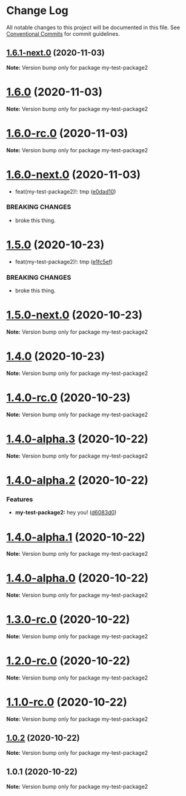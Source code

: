 # Change Log

All notable changes to this project will be documented in this file.
See [Conventional Commits](https://conventionalcommits.org) for commit guidelines.

## [1.6.1-next.0](https://github.com/vladar/lerna-repo/compare/my-test-package2@1.6.0...my-test-package2@1.6.1-next.0) (2020-11-03)

**Note:** Version bump only for package my-test-package2





# [1.6.0](https://github.com/vladar/lerna-repo/compare/my-test-package2@1.6.0-rc.0...my-test-package2@1.6.0) (2020-11-03)

**Note:** Version bump only for package my-test-package2





# [1.6.0-rc.0](https://github.com/vladar/lerna-repo/compare/my-test-package2@1.6.0-next.0...my-test-package2@1.6.0-rc.0) (2020-11-03)

**Note:** Version bump only for package my-test-package2





# [1.6.0-next.0](https://github.com/vladar/lerna-repo/compare/my-test-package2@1.5.0...my-test-package2@1.6.0-next.0) (2020-11-03)


* feat(my-test-package2)!: tmp ([e0dad10](https://github.com/vladar/lerna-repo/commit/e0dad107eba83e4a6ad400715736ebfdde9953d5))


### BREAKING CHANGES

* broke this thing.





# [1.5.0](https://github.com/vladar/lerna-repo/compare/my-test-package2@1.5.0-next.0...my-test-package2@1.5.0) (2020-10-23)


* feat(my-test-package2)!: tmp ([e1fc5ef](https://github.com/vladar/lerna-repo/commit/e1fc5efb2dbea7c7fea8885a80f06a5fe3599166))


### BREAKING CHANGES

* broke this thing.





# [1.5.0-next.0](https://github.com/vladar/lerna-repo/compare/my-test-package2@1.4.0...my-test-package2@1.5.0-next.0) (2020-10-23)

**Note:** Version bump only for package my-test-package2





# [1.4.0](https://github.com/vladar/lerna-repo/compare/my-test-package2@1.4.0-rc.0...my-test-package2@1.4.0) (2020-10-23)

**Note:** Version bump only for package my-test-package2





# [1.4.0-rc.0](https://github.com/vladar/lerna-repo/compare/my-test-package2@1.4.0-alpha.3...my-test-package2@1.4.0-rc.0) (2020-10-23)

**Note:** Version bump only for package my-test-package2





# [1.4.0-alpha.3](https://github.com/vladar/lerna-repo/compare/my-test-package2@1.4.0-alpha.2...my-test-package2@1.4.0-alpha.3) (2020-10-22)

**Note:** Version bump only for package my-test-package2





# [1.4.0-alpha.2](https://github.com/vladar/lerna-repo/compare/my-test-package2@1.4.0-alpha.1...my-test-package2@1.4.0-alpha.2) (2020-10-22)


### Features

* **my-test-package2:** hey you! ([d6083d0](https://github.com/vladar/lerna-repo/commit/d6083d075d054e3852c637393a49d1813418f56d))





# [1.4.0-alpha.1](https://github.com/vladar/lerna-repo/compare/my-test-package2@1.4.0-alpha.0...my-test-package2@1.4.0-alpha.1) (2020-10-22)

**Note:** Version bump only for package my-test-package2





# [1.4.0-alpha.0](https://github.com/vladar/lerna-repo/compare/my-test-package2@1.3.0-rc.0...my-test-package2@1.4.0-alpha.0) (2020-10-22)

**Note:** Version bump only for package my-test-package2





# [1.3.0-rc.0](https://github.com/vladar/lerna-repo/compare/my-test-package2@1.2.0-rc.0...my-test-package2@1.3.0-rc.0) (2020-10-22)

**Note:** Version bump only for package my-test-package2





# [1.2.0-rc.0](https://github.com/vladar/lerna-repo/compare/my-test-package2@1.0.2...my-test-package2@1.2.0-rc.0) (2020-10-22)

**Note:** Version bump only for package my-test-package2





# [1.1.0-rc.0](https://github.com/vladar/lerna-repo/compare/my-test-package2@1.0.2...my-test-package2@1.1.0-rc.0) (2020-10-22)

**Note:** Version bump only for package my-test-package2






## [1.0.2](https://github.com/vladar/lerna-repo/compare/my-test-package2@1.0.1...my-test-package2@1.0.2) (2020-10-22)

**Note:** Version bump only for package my-test-package2





## 1.0.1 (2020-10-22)

**Note:** Version bump only for package my-test-package2
